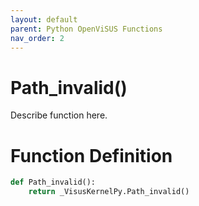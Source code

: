 ```yaml
---
layout: default
parent: Python OpenViSUS Functions
nav_order: 2
---
```


# Path_invalid()

Describe function here.

# Function Definition

```python
def Path_invalid():
    return _VisusKernelPy.Path_invalid()

```